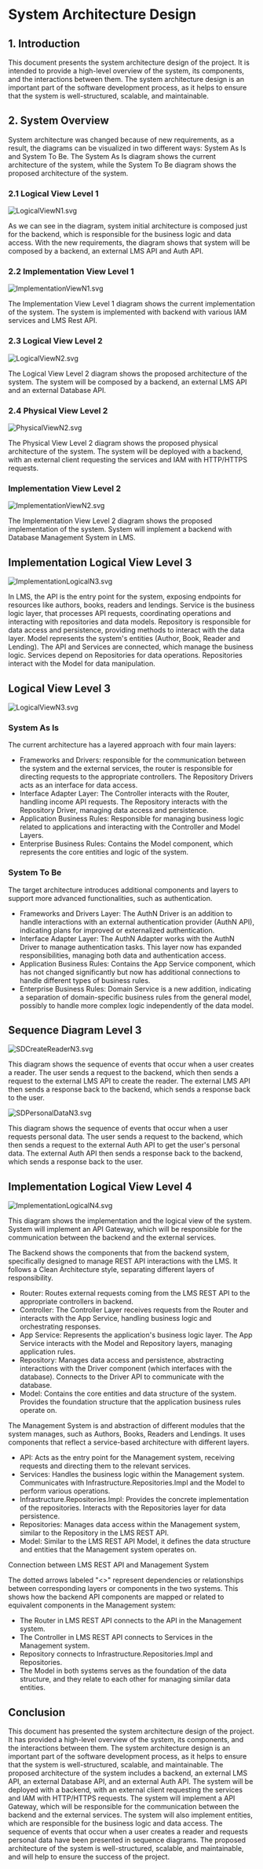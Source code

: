 # System Architecture Design

## 1. Introduction

This document presents the system architecture design of the project. It is intended to provide a high-level overview of the system, its components, and the interactions between them. 
The system architecture design is an important part of the software development process, as it helps to ensure that the system is well-structured, scalable, and maintainable.

## 2. System Overview
 
System architecture was changed because of new requirements, as a result, the diagrams can be visualized in two different ways: 
System As Is and System To Be. The System As Is diagram shows the current architecture of the system, while the System To Be diagram shows the proposed architecture of the system.

### 2.1 Logical View Level 1

![LogicalViewN1.svg](/Docs/Diagrams/LogicalViewN1.svg)

As we can see in the diagram, system initial architecture is composed just for the backend, which is responsible for the business logic and data access.
With the new requirements, the diagram shows that system will be composed by a backend, an external LMS API and Auth API.

### 2.2 Implementation View Level 1

![ImplementationViewN1.svg](/Docs/Diagrams/ImplementationViewN1.svg)

The Implementation View Level 1 diagram shows the current implementation of the system. The system is implemented with backend with various IAM services and LMS Rest API.

### 2.3 Logical View Level 2

![LogicalViewN2.svg](/Docs/Diagrams/LogicalViewN2.svg)

The Logical View Level 2 diagram shows the proposed architecture of the system. The system will be composed by a backend, an external LMS API and an external Database API.

### 2.4 Physical View Level 2

![PhysicalViewN2.svg](/Docs/Diagrams/PhysicalViewN2.svg)

The Physical View Level 2 diagram shows the proposed physical architecture of the system. The system will be deployed with a backend, with an external client requesting the services and IAM with HTTP/HTTPS requests.

### Implementation View Level 2

![ImplementationViewN2.svg](/Docs/Diagrams/ImplementationViewN2.svg)

The Implementation View Level 2 diagram shows the proposed implementation of the system. System will implement a backend with Database Management System in LMS.

## Implementation Logical View Level 3

![ImplementationLogicalN3.svg](/Docs/Diagrams/ImplementationLogicalN3.svg)

In LMS, the API is the entry point for the system, exposing endpoints for resources like authors, books, readers and lendings.
Service is the business logic layer, that processes API requests, coordinating operations and interacting with repositories and data models.
Repository is responsible for data access and persistence, providing methods to interact with the data layer.
Model represents the system's entities (Author, Book, Reader and Lending).
The API and Services are connected, which manage the business logic.
Services depend on Repositories for data operations.
Repositories interact with the Model for data manipulation.

## Logical View Level 3

![LogicalViewN3.svg](/Docs/Diagrams/LogicalViewN3.svg)

### System As Is

The current architecture has a layered approach with four main layers:
- Frameworks and Drivers: responsible for the communication between the system and the external services, the router is responsible for directing requests to the appropriate controllers. The Repository Drivers acts as an interface for data access.
- Interface Adapter Layer: The Controller interacts with the Router, handling income API requests. The Repository interacts with the Repository Driver, managing data access and persistence.
- Application Business Rules: Responsible for managing business logic related to applications and interacting with the Controller and Model Layers.
- Enterprise Business Rules: Contains the Model component, which represents the core entities and logic of the system.

### System To Be

The target architecture introduces additional components and layers to support more advanced functionalities, such as authentication.
- Frameworks and Drivers Layer: The AuthN Driver is an addition to handle interactions with an external authentication provider (AuthN API), indicating plans for improved or externalized authentication.
- Interface Adapter Layer: The AuthN Adapter works with the AuthN Driver to manage authentication tasks. This layer now has expanded responsibilities, managing both data and authentication access.
- Application Business Rules: Contains the App Service component, which has not changed significantly but now has additional connections to handle different types of business rules.
- Enterprise Business Rules: Domain Service is a new addition, indicating a separation of domain-specific business rules from the general model, possibly to handle more complex logic independently of the data model.

## Sequence Diagram Level 3

![SDCreateReaderN3.svg](/Docs/Diagrams/SDCreateReaderN3.svg)

This diagram shows the sequence of events that occur when a user creates a reader. The user sends a request to the backend, which then sends a request to the external LMS API to create the reader. The external LMS API then sends a response back to the backend, which sends a response back to the user.

![SDPersonalDataN3.svg](/Docs/Diagrams/SDPersonalDataN3.svg)

This diagram shows the sequence of events that occur when a user requests personal data. The user sends a request to the backend, which then sends a request to the external Auth API to get the user's personal data. The external Auth API then sends a response back to the backend, which sends a response back to the user.

## Implementation Logical View Level 4

![ImplementationLogicalN4.svg](/Docs/Diagrams/ImplementationLogicalN4.svg)

This diagram shows the implementation and the logical view of the system. System will implement an API Gateway, which will be responsible for the communication between the backend and the external services. 

The Backend shows the components that from the backend system, specifically designed to manage REST API interactions with the LMS. It follows a Clean Architecture style, separating different layers of responsibility.

- Router: Routes external requests coming from the LMS REST API to the appropriate controllers in backend.
- Controller: The Controller Layer receives requests from the Router and interacts with the App Service, handling business logic and orchestrating responses.
- App Service: Represents the application's business logic layer. The App Service interacts with the Model and Repository layers, managing application rules.
- Repository: Manages data access and persistence, abstracting interactions with the Driver component (which interfaces with the database). Connects to the Driver API to communicate with the database.
- Model: Contains the core entities and data structure of the system. Provides the foundation structure that the application business rules operate on.

The Management System is and abstraction of different modules that the system manages, such as Authors, Books, Readers and Lendings. It uses components that reflect a service-based architecture with different layers.

- API: Acts as the entry point for the Management system, receiving requests and directing them to the relevant services. 
- Services: Handles the business logic within the Management system. Communicates with Infrastructure.Repositories.Impl and the Model to perform various operations.
- Infrastructure.Repositories.Impl: Provides the concrete implementation of the repositories. Interacts with the Repositories layer for data persistence.
- Repositories: Manages data access within the Management system, similar to the Repository in the LMS REST API.
- Model: Similar to the LMS REST API Model, it defines the data structure and entities that the Management system operates on.

Connection between LMS REST API and Management System

The dotted arrows labeled "<<manifest>>" represent dependencies or relationships between corresponding layers or components in the two systems. This shows how the backend API components are mapped or related to equivalent components in the Management system:

- The Router in LMS REST API connects to the API in the Management system.
- The Controller in LMS REST API connects to Services in the Management system.
- Repository connects to Infrastructure.Repositories.Impl and Repositories.
- The Model in both systems serves as the foundation of the data structure, and they relate to each other for managing similar data entities.

## Conclusion 

This document has presented the system architecture design of the project. It has provided a high-level overview of the system, its components, and the interactions between them. The system architecture design is an important part of the software development process, 
as it helps to ensure that the system is well-structured, scalable, and maintainable. The proposed architecture of the system includes a backend, an external LMS API, an external Database API, and an external Auth API. The system will be deployed with a backend, 
with an external client requesting the services and IAM with HTTP/HTTPS requests. The system will implement a API Gateway, which will be responsible for the communication between the backend and the external services. The system will also implement entities, 
which are responsible for the business logic and data access. The sequence of events that occur when a user creates a reader and requests personal data have been presented in sequence diagrams. The proposed architecture of the system is well-structured, scalable, 
and maintainable, and will help to ensure the success of the project.

